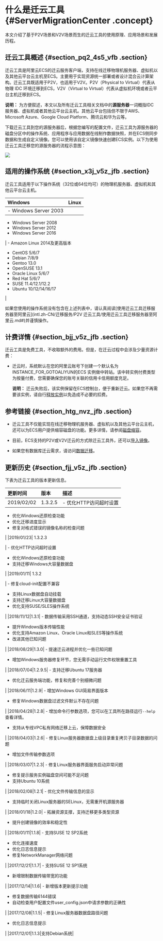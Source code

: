 # 什么是迁云工具 {#ServerMigrationCenter .concept}

本文介绍了基于P2V场景和V2V场景而生的迁云工具的使用原理、应用场景和发展历程。

## 迁云工具概述 {#section_pq2_4s5_vfb .section}

迁云工具是阿里云ECS的迁云服务客户端，支持在线迁移物理机服务器、虚拟机以及其他云平台云主机至ECS。主要用于实现资源统一部署或者设计混合云计算架构。迁云工具既适用于P2V，也适用于V2V。P2V（Physical to Virtual）代表从物理 IDC 环境迁移到ECS，V2V（Virtual to Virtual）代表从虚拟机环境或者云平台主机迁移到ECS。

**说明：** 为方便叙述，本文以及所有迁云工具相关文档中的**源服务器**一词概指IDC服务器、虚拟机或者其他云平台云主机。其他云平台包括但不限于AWS、Microsoft Azure、Google Cloud Platform、腾讯云和华为云等。

下载迁云工具到您的源服务器后，根据您编写的配置文件，迁云工具为源服务器的磁盘分区中的操作系统、应用程序与应用数据在线制作数据快照，并在ECS侧同步数据和生成自定义镜像。您可以使用该自定义镜像快速创建ECS实例。以下为使用迁云工具迁移您的源服务器的流程示意图：

![](http://static-aliyun-doc.oss-cn-hangzhou.aliyuncs.com/assets/img/9832/155255140332321_zh-CN.png)

## 适用的操作系统 {#section_x3j_v5z_jfb .section}

迁云工具适用于以下操作系统（32位或64位均可）的物理机服务器、虚拟机和其他云平台云主机。

|Windows|Linux|
|:------|:----|
| -   Windows Server 2003
-   Windows Server 2008
-   Windows Server 2012
-   Windows Server 2016

 | -   Amazon Linux 2014及更高版本
-   CentOS 5/6/7
-   Debian 7/8/9
-   Gentoo 13.0
-   OpenSUSE 13.1
-   Oracle Linux 5/6/7
-   Red Hat 5/6/7
-   SUSE 11.4/12.1/12.2
-   Ubuntu 10/12/14/16/17

 |

如果您使用的操作系统没有包含在上述列表中，请认真阅读[使用迁云工具迁移服务器至阿里云](intl.zh-CN/迁移服务/P2V 迁云工具/使用迁云工具迁移服务器至阿里云.md#)并谨慎操作。

## 计费详情 {#section_bjj_v5z_jfb .section}

迁云工具是免费工具，不收取额外的费用。但是，在迁云过程中会涉及少量资源计费：

-   迁云时，系统默认在您的阿里云账号下创建一个默认名为INSTANCE\_FOR\_GOTOALIYUN的ECS 实例做中转站。该中转实例付费类型为按量付费，您需要确保您的账号关联的信用卡信用额度充足。

    **说明：** 迁云失败后，该实例保留在ECS控制台，便于重新迁云。如果您不再需要该实例，请自行[释放实例](../../../../../intl.zh-CN/实例/实例生命周期/释放实例.md#)以免造成不必要的扣费。


## 参考链接 {#section_htg_nvz_jfb .section}

-   迁云工具不仅能实现在线迁移物理机服务器、虚拟机以及其他云平台云主机，还可以为ECS用户提供缩容磁盘的功能。更多详情，请参阅[磁盘缩容](intl.zh-CN/最佳实践/磁盘缩容.md#)。

-   目前，ECS支持的P2V或V2V迁云的方式除迁云工具外，还可以[导入镜像](../../../../../intl.zh-CN/镜像/自定义镜像/导入镜像/导入镜像必读.md#)。

-   如果您有数据库迁云需求，请访问[数据迁移](https://www.alibabacloud.com/help/doc-detail/26594.htm)。


## 更新历史 {#section_fjj_v5z_jfb .section}

下表为迁云工具的版本更新信息。

|更新时间|版本|描述|
|:---|:-|:-|
|2019/02/02|1.3.2.5| -   优化HTTP访问超时设置
-   优化Windows还原检查功能
-   优化迁移进度显示
-   修复对格式错误的镜像名称的检查问题

 |
|2019/01/23| 1.3.2.3

 | -   优化HTTP访问超时设置
-   优化Windows还原检查功能
-   支持迁移Windows大容量数据盘

 |
|2019/01/11| 1.3.2

 | -   修复cloud-init配置不兼容
-   支持Linux数据盘自动挂载
-   支持迁移Linux大容量数据盘
-   优化支持SUSE/SLES操作系统

 |
|2018/11/12|1.3.1| -   数据传输采用SSH通道，支持动态SSH安全证书验证
-   提升Windows版本传输性能
-   优化支持Amazon Linux、Oracle Linux和SLES等操作系统
-   改进其他已知问题

 |
|2018/08/29|1.3.0| -   提速迁云进程并优化一些已知问题
-   增加Windows服务器修复环节，您无需手动运行文件权限重置工具

 |
|2018/07/04|1.2.9.5| -   支持迁移Ubuntu 17服务器
-   优化迁云服务端功能，修复和完善个别细微问题

 |
|2018/06/11|1.2.9| -   增加Windows GUI简易界面版本
-   修复Windows数据盘过滤文件默认不存在问题

 |
|2018/04/28|1.2.8| -   增加命令行参数选项，您可以在工具所在路径运行`--help`查看详情。
-   支持从专线VPC私有网络迁移上云，保障数据安全

 |
|2018/04/03|1.2.6| -   修复Linux服务器数据盘上级目录重复拷贝子目录数据的问题
-   增加文件传输参数选项

 |
|2018/03/07|1.2.3| -   修复Linux服务器界面服务启动异常问题
-   修复提示服务实例磁盘空间可能不足问题
-   支持Ubuntu 10系统

 |
|2018/02/08|1.2.1| -   优化文件传输信息的显示
-   支持临时关闭Linux服务器的SELinux，无需重开机源服务器

 |
|2018/01/18|1.2.0| -   拓展资源支撑，支持迁移更多类型资源
-   提升创建镜像的效率和稳定性

 |
|2018/01/11|1.1.8| -   支持SUSE 12 SP2系统
-   优化连接速度
-   优化日志信息提示
-   修复NetworkManager网络问题

 |
|2017/12/21|1.1.7| -   支持SUSE 12 SP1系统
-   新增限制数据传输带宽的功能

 |
|2017/12/14|1.1.6| -   新增版本更新提示功能
-   修复数据传输6144错误
-   自动检查用户配置文件user\_config.json中请求参数的正确性

 |
|2017/12/08|1.1.5| -   修复Linux服务器数据盘路径问题
-   优化日志信息提示

 |
|2017/12/01|1.1.3|支持Debian系统|

